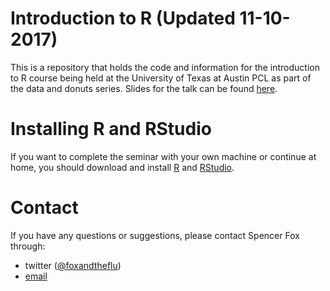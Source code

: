 # Introduction to R (Updated 11-10-2017)
This is a repository that holds the code and information for the introduction to R course being held at the University of Texas at Austin PCL as part of the data and donuts series. Slides for the talk can be found [here](bit.ly/DataDonuts).

# Installing R and RStudio
If you want to complete the seminar with your own machine or continue at home, you should download and install [R](https://cran.revolutionanalytics.com/) and [RStudio](https://www.rstudio.com/products/rstudio/download/).

# Contact
If you have any questions or suggestions, please contact Spencer Fox through:

- twitter ([@foxandtheflu](https://twitter.com/foxandtheflu))
- [email](mailto:spncrfx@gmail.com)
